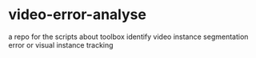 # video-error-analyse
a repo for the scripts about toolbox identify video instance segmentation error or visual instance tracking
